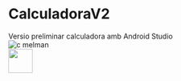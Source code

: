# CalculadoraV2
Versio preliminar calculadora amb Android Studio  
![c melman](https://i.ytimg.com/vi/2XmaoHkZLOw/maxresdefault.jpg)  
<a href="url"><img src="https://i.ytimg.com/vi/2XmaoHkZLOw/maxresdefault.jpg" align="left" height="48" width="48" ></a>

